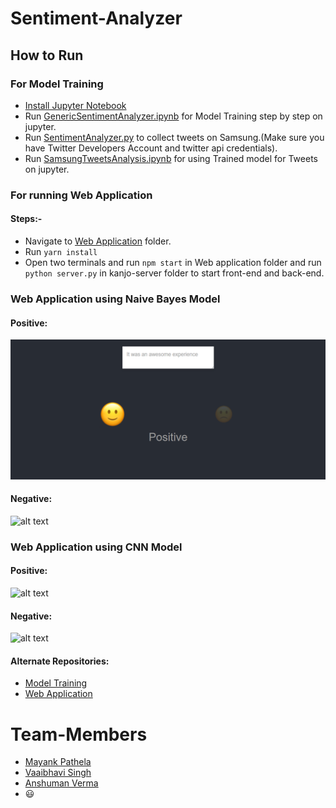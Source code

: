 # Sentiment-Analyzer

## How to Run

### For Model Training

- [Install Jupyter Notebook](https://jupyter.readthedocs.io/en/latest/install.html)
- Run [GenericSentimentAnalyzer.ipynb](https://github.com/starkblaze01/Sentiment-Analyzer/blob/master/GenericSentimentAnalyzer.ipynb) for Model Training step by step on jupyter.
- Run [SentimentAnalyzer.py](https://github.com/starkblaze01/Sentiment-Analyzer/blob/master/SentimentAnalyzer.py) to collect tweets on Samsung.(Make sure you have Twitter Developers Account and twitter api credentials).
- Run [SamsungTweetsAnalysis.ipynb](https://github.com/starkblaze01/Sentiment-Analyzer/blob/master/SamsungTweetsAnalysis.ipynb) for using Trained model for Tweets on jupyter.

### For running Web Application

#### Steps:-

- Navigate to [Web Application](https://github.com/starkblaze01/Sentiment-Analyzer/tree/master/Web%20Application) folder.
- Run `yarn install`
- Open two terminals and run `npm start` in Web application folder and run `python server.py` in kanjo-server folder to start front-end and back-end.

### Web Application using Naive Bayes Model

#### Positive:

![alt text](https://github.com/starkblaze01/Sentiment-Analyzer/blob/master/Web%20Application/public/images/Sentiment_eg.png)

#### Negative:

![alt text](https://github.com/starkblaze01/Sentiment-Analyzer/tree/master/Web%20Application/public/images/Sentiment_eg1.png)

### Web Application using CNN Model

#### Positive:

![alt text](https://github.com/starkblaze01/Sentiment-Analyzer/tree/master/Web%20Application/public/images/Screenshot_3.png)

#### Negative:

![alt text](https://github.com/starkblaze01/Sentiment-Analyzer/tree/master/Web%20Application/public/images/Screenshot_2.png)

#### Alternate Repositories:

- [Model Training](https://github.com/VaaibhaviSingh/SentimentAnalyzer)
- [Web Application](https://github.com/anshumanv/kanjo)

# Team-Members

- [Mayank Pathela](https://github.com/starkblaze01)
- [Vaaibhavi Singh](https://github.com/VaaibhaviSingh)
- [Anshuman Verma](https://github.com/anshumanv)
- :smiley:
